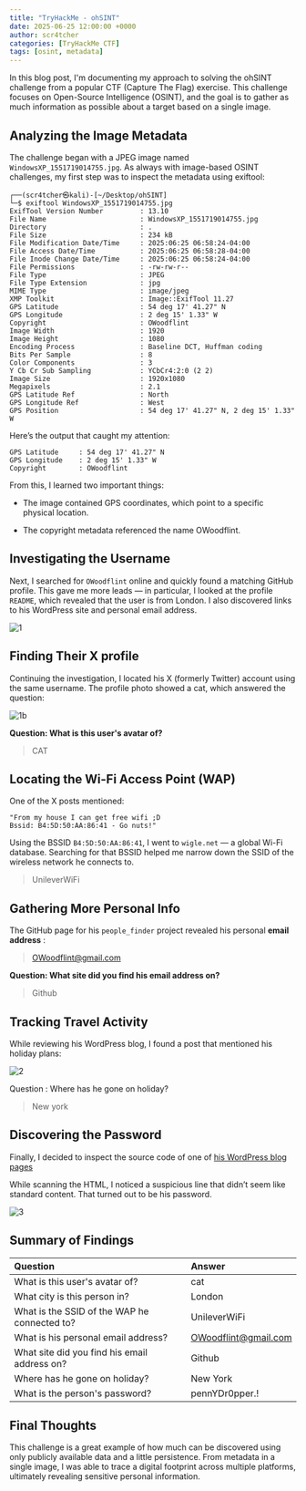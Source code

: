 ```yaml
---
title: "TryHackMe - ohSINT"
date: 2025-06-25 12:00:00 +0000
author: scr4tcher
categories: [TryHackMe CTF]
tags: [osint, metadata]
--- 
```



In this blog post, I'm documenting my approach to solving the ohSINT challenge from a popular CTF (Capture The Flag) exercise. 
This challenge focuses on Open-Source Intelligence (OSINT), and the goal is to gather as much information as possible about a target based on a single image.

## Analyzing the Image Metadata

The challenge began with a JPEG image named `WindowsXP_1551719014755.jpg`. As always with image-based OSINT challenges, my first step was to inspect the metadata using exiftool:

```
┌──(scr4tcher㉿kali)-[~/Desktop/ohSINT]
└─$ exiftool WindowsXP_1551719014755.jpg 
ExifTool Version Number         : 13.10
File Name                       : WindowsXP_1551719014755.jpg
Directory                       : .
File Size                       : 234 kB
File Modification Date/Time     : 2025:06:25 06:58:24-04:00
File Access Date/Time           : 2025:06:25 06:58:28-04:00
File Inode Change Date/Time     : 2025:06:25 06:58:24-04:00
File Permissions                : -rw-rw-r--
File Type                       : JPEG
File Type Extension             : jpg
MIME Type                       : image/jpeg
XMP Toolkit                     : Image::ExifTool 11.27
GPS Latitude                    : 54 deg 17' 41.27" N
GPS Longitude                   : 2 deg 15' 1.33" W
Copyright                       : OWoodflint
Image Width                     : 1920
Image Height                    : 1080
Encoding Process                : Baseline DCT, Huffman coding
Bits Per Sample                 : 8
Color Components                : 3
Y Cb Cr Sub Sampling            : YCbCr4:2:0 (2 2)
Image Size                      : 1920x1080
Megapixels                      : 2.1
GPS Latitude Ref                : North
GPS Longitude Ref               : West
GPS Position                    : 54 deg 17' 41.27" N, 2 deg 15' 1.33" W
```

Here’s the output that caught my attention:
```
GPS Latitude     : 54 deg 17' 41.27" N
GPS Longitude    : 2 deg 15' 1.33" W
Copyright        : OWoodflint
```

From this, I learned two important things:

- The image contained GPS coordinates, which point to a specific physical location.

- The copyright metadata referenced the name OWoodflint.


## Investigating the Username

Next, I searched for `OWoodflint` online and quickly found a matching GitHub profile. 
This gave me more leads — in particular, I looked at the profile `README`, which revealed that the user is from London. 
I also discovered links to his WordPress site and personal email address.

![1](/images/ohsint/1.jpg)

## Finding Their X profile

Continuing the investigation, I located his X (formerly Twitter) account using the same username.
The profile photo showed a cat, which answered the question:

![1b](/images/ohsint/1b.jpg)

**Question:  What is this user's avatar of?**

> CAT 


## Locating the Wi-Fi Access Point (WAP)

One of the X posts mentioned:

```
"From my house I can get free wifi ;D
Bssid: B4:5D:50:AA:86:41 - Go nuts!"
```

Using the BSSID `B4:5D:50:AA:86:41`, I went to `wigle.net` — a global Wi-Fi database. 
Searching for that BSSID helped me narrow down the SSID of the wireless network he connects to.

> UnileverWiFi


## Gathering More Personal Info

The GitHub page for his `people_finder` project revealed his personal **email address** : 
> OWoodflint@gmail.com

**Question: What site did you find his email address on?**
> Github


## Tracking Travel Activity

While reviewing his WordPress blog, I found a post that mentioned his holiday plans:

![2](/images/ohsint/2.jpg)

Question : Where has he gone on holiday?

> New york


## Discovering the Password

Finally, I decided to inspect the source code of one of [his WordPress blog pages](https://oliverwoodflint.wordpress.com/category/uncategorised/)


While scanning the HTML, I noticed a suspicious line that didn’t seem like standard content. That turned out to be his password.

![3](/images/ohsint/3.jpg)

## Summary of Findings

|Question                                           | 	Answer            | 
| :---------------------------                      | :---------------    |
| What is this user's avatar of?                    | cat                 |
| What city is this person in?                      | London              |
| What is the SSID of the WAP he connected to?      | UnileverWiFi        |
| What is his personal email address?               | OWoodflint@gmail.com|
| What site did you find his email address on?      | Github              |
| Where has he gone on holiday?                     | New York            |
| What is the person's password?                    | pennYDr0pper.!      |


## Final Thoughts

This challenge is a great example of how much can be discovered using only publicly available data and a little persistence. From metadata in a single image, I was able to trace a digital footprint across multiple platforms, ultimately revealing sensitive personal information.